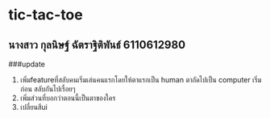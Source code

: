 # tic-tac-toe
## นางสาว กุลนิษฐ์ ฉัตราฐิติพันธ์ 6110612980
###update
1. เพิ่มfeatureที่สลับคนเริ่มเล่นคนแรกโดยให้ตาแรกเป็น human ตาถัดไปเป็น computer เริ่มก่อน สลับกันไปเรื่อยๆ
2. เพิ่มส่วนที่บอกว่าตอนนี้เป็นตาของใคร
3. เปลี่ยนสีui
